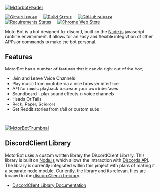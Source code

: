 [![MotorbotHeader](https://github.com/motorlatitude/MotorBot/blob/develop/.github/motorbotHeader.png?raw=true)]()


[![Github Issues](https://img.shields.io/github/issues/motorlatitude/motorbot.svg?style=flat-square)]() &nbsp; &nbsp;
[![Build Status](https://img.shields.io/travis/motorlatitude/MotorBot.svg?branch=master&style=flat-square)](https://travis-ci.org/motorlatitude/MotorBot) &nbsp; &nbsp;
[![GitHub release](https://img.shields.io/github/release/motorlatitude/motorbot.svg?style=flat-square)]() &nbsp; &nbsp;
[![Requirements Status](https://img.shields.io/requires/github/motorlatitude/MotorBot.svg?branch=develop^style=flat-square)](https://requires.io/github/motorlatitude/MotorBot/requirements/?branch=develop) &nbsp; &nbsp;
[![Chrome Web Store](https://img.shields.io/chrome-web-store/v/pgkdpldhnmmhpdfmmkgpnpofaaagomab.svg?style=flat-square)]()


MotorBot is a bot designed for discord, built on the [Node.js](https://nodejs.org/) javascript runtime environment. It allows
for an easy and flexible integration of other API's or commands to make the bot personal.

## Features
MotorBot has a number of features that it can do right out of the box;
 - Join and Leave Voice Channels
 - Play music from youtube via a nice  browser interface
 - API for music playback to create your own interfaces
 - Soundboard - play sound effects in voice channels
 - Heads Or Tails
 - Rock, Paper, Scissors
 - Get Reddit stories from r/all or custom subs
 
&nbsp;

[![MotorBotThumbnail](https://github.com/motorlatitude/MotorBot/blob/develop/.github/Thumbnail.jpg?raw=true)]()

## DiscordClient Library
MotorBot uses a custom written library the DiscordClient Library. This 
library is built on [Node.js](https://nodejs.org/) which allows the interaction with [Discords API](https://discordapp.com/developers/docs/). The library is currently
integrated within this project with plans of making it a separate node module. Currently,
the library and its relevant files are located in the [discordClient directory](https://github.com/motorlatitude/MotorBot/tree/master/discordClient). 

- [DiscordClient Library Documentation](https://motorlatitude.github.io/MotorBot/discordclient/#introduction/overview)